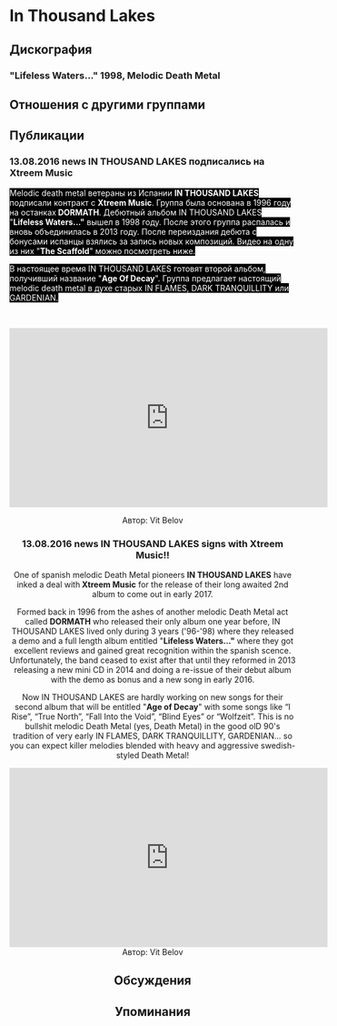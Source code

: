 # In Thousand Lakes



## Дискография

### "Lifeless Waters..." 1998, Melodic Death Metal




## Отношения с другими группами


## Публикации

### 13.08.2016 news IN THOUSAND LAKES подписались на Xtreem Music

<p><font color="#ffffff" style="background-color: rgb(0, 0, 0);">Melodic death metal ветераны из Испании <strong>IN THOUSAND LAKES</strong> подписали контракт с <strong>Xtreem Music</strong>. Группа была основана в 1996 году на останках<strong> DORMATH</strong>. Дебютный альбом IN THOUSAND LAKES "<strong>Lifeless Waters..."</strong> вышел в 1998 году. После этого группа распалась и вновь объединилась в 2013 году. После переиздания дебюта с бонусами испанцы взялись за запись новых композиций. Видео на одну из них "<strong>The Scaffold</strong>" можно посмотреть ниже.</font></p><p><font color="#ffffff" style="background-color: rgb(0, 0, 0);">В настоящее время IN THOUSAND LAKES готовят второй альбом, получивший название "<strong>Age Of Decay</strong>". Группа предлагает настоящий melodic death metal в духе старых IN FLAMES, DARK TRANQUILLITY или GARDENIAN.</font></p><p><font color="#ffffff" style="background-color: rgb(0, 0, 0);"></font>&nbsp;<center><iframe width="560" height="315" src="https://www.youtube.com/embed/qN22eVOtioQ" frameborder="0" allowfullscreen></iframe></p>
Автор: Vit Belov

### 13.08.2016 news IN THOUSAND LAKES signs with Xtreem Music!!

<p>One of spanish melodic Death Metal pioneers <strong>IN THOUSAND LAKES</strong> have inked a deal with<strong> Xtreem Music</strong> for the release of their long awaited 2nd album to come out in early 2017.</p><p>Formed back in 1996 from the ashes of another melodic Death Metal act called <strong>DORMATH</strong> who released their only album one year before, IN THOUSAND LAKES lived only during 3 years ('96-'98) where they released a demo and a full length album entitled "<strong>Lifeless Waters..."</strong> where they got excellent reviews and gained great recognition within the spanish scence. Unfortunately, the band ceased to exist after that until they reformed in 2013 releasing a new mini CD in 2014 and doing a re-issue of their debut album with the demo as bonus and a new song in early 2016.</p><p>Now IN THOUSAND LAKES are hardly working on new songs for their second album that will be entitled "<strong>Age of Decay</strong>" with some songs like “I Rise”, “True North”, “Fall Into the Void”, “Blind Eyes” or “Wolfzeit”. This is no bullshit melodic Death Metal (yes, Death Metal) in the good olD 90's tradition of very early IN FLAMES, DARK TRANQUILLITY, GARDENIAN... so you can expect killer melodies blended with heavy and aggressive swedish-styled Death Metal!</p><p><center><iframe width="560" height="315" src="https://www.youtube.com/embed/qN22eVOtioQ" frameborder="0" allowfullscreen></iframe>
Автор: Vit Belov


## Обсуждения


## Упоминания

